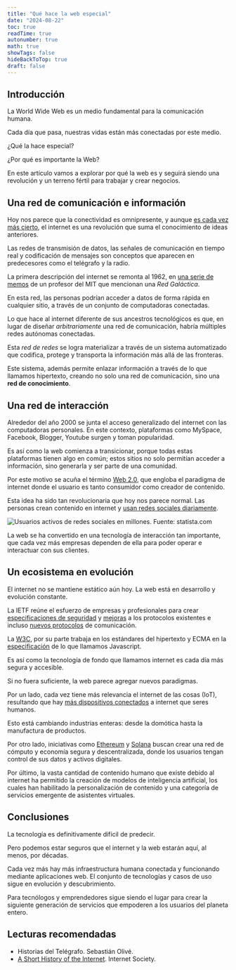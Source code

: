 ```yaml
---
title: "Qué hace la web especial"
date: "2024-08-22"
toc: true
readTime: true
autonumber: true
math: true
showTags: false
hideBackToTop: true
draft: false
---
```


## Introducción

La World Wide Web es un medio fundamental para la comunicación humana.

Cada día que pasa, nuestras vidas están más conectadas por este medio.

¿Qué la hace especial?

¿Por qué es importante la Web?

En este artículo vamos a explorar por qué la web es y seguirá siendo una revolución y un terreno fértil para trabajar y crear negocios.

## Una red de comunicación e información

Hoy nos parece que la conectividad es omnipresente, y aunque [es cada vez más cierto](https://wearesocial.com/es/blog/2024/04/informe-digital-global-abril-2024/#:~:text=Los%20usuarios%20de%20Internet%20han,la%20Tierra%20est%C3%A1n%20ahora%20conectados.), el internet es una revolución que suma el conocimiento de ideas anteriores.

Las redes de transmisión de datos, las señales de comunicación en tiempo real y codificación de mensajes son conceptos que aparecen en predecesores como el telégrafo y la radio.

La primera descripción del internet se remonta al 1962, en [una serie de memos](https://en.wikipedia.org/wiki/Intergalactic_Computer_Network) de un profesor del MIT que mencionan una *Red Galáctica*.

En esta red, las personas podrían acceder a datos de forma rápida en cualquier sitio, a través de un conjunto de computadoras conectadas.

Lo que hace al internet diferente de sus ancestros tecnológicos es que, en lugar de diseñar *arbitrariamente* una red de comunicación, habría múltiples redes autónomas conectadas.

Esta *red de redes* se logra materializar a través de un sistema automatizado que codifica, protege y transporta la información más allá de las fronteras.

Este sistema, además permite enlazar información a través de lo que llamamos hipertexto, creando no solo una red de comunicación, sino una **red de conocimiento**.

## Una red de interacción

Alrededor del año 2000 se junta el acceso generalizado del internet con las computadoras personales. En este contexto, plataformas como MySpace, Facebook, Blogger, Youtube surgen y toman popularidad.

Es así como la web comienza a transicionar, porque todas estas plataformas tienen algo en común; estos sitios no solo permitían acceder a información, sino generarla y ser parte de una comunidad.

Por este motivo se acuña el término [Web 2.0](https://www.oreilly.com/pub/a/web2/archive/what-is-web-20.html), que engloba el paradigma de internet donde el usuario es tanto consumidor como creador de contenido. 

Esta idea ha sido tan revolucionaria que hoy nos parece normal. Las personas crean contenido en internet y [usan redes sociales diariamente](https://es.statista.com/estadisticas/600712/ranking-mundial-de-redes-sociales-por-numero-de-usuarios/).

![Usuarios activos de redes sociales en millones. Fuente: statista.com](/2024-24-08-que-hace-la-web-especial/millones-usuarios.png)


La web se ha convertido en una tecnología de interacción tan importante, que cada vez más empresas dependen de ella para poder operar e interactuar con sus clientes.

## Un ecosistema en evolución

El internet no se mantiene estático aún hoy. La web está en desarrollo y evolución constante.

La IETF reúne el esfuerzo de empresas y profesionales para crear [especificaciones de seguridad](https://datatracker.ietf.org/doc/html/rfc7519) y [mejoras](https://datatracker.ietf.org/doc/html/rfc6455) a los protocolos existentes e incluso [nuevos protocolos](https://datatracker.ietf.org/doc/html/rfc9114) de comunicación.

La [W3C](https://www.w3.org/), por su parte trabaja en los estándares del hipertexto y ECMA en la [especificación](https://ecma-international.org/technical-committees/tc39/) de lo que llamamos Javascript.

Es así como la tecnología de fondo que llamamos internet es cada día más segura y accesible.

Si no fuera suficiente, la web parece agregar nuevos paradigmas.

Por un lado, cada vez tiene más relevancia el internet de las cosas (IoT), resultando que hay [más dispositivos conectados](https://es.statista.com/temas/9795/el-uso-de-internet-en-el-mundo/#editorsPicks) a internet que seres humanos.

Esto está cambiando industrias enteras: desde la domótica hasta la manufactura de productos.

Por otro lado, iniciativas como [Ethereum](https://ethereum.org/) y [Solana](https://solana.com/) buscan crear una red de cómputo y economía segura y descentralizada, donde los usuarios tengan control de sus datos y activos digitales.

Por último, la vasta cantidad de contenido humano que existe debido al internet ha permitido la creación de modelos de inteligencia artificial, los cuales han habilitado la personalización de contenido y una categoría de servicios emergente de asistentes virtuales.

## Conclusiones

La tecnología es definitivamente difícil de predecir.

Pero podemos estar seguros que el internet y la web estarán aquí, al menos, por décadas.

Cada vez más hay más infraestructura humana conectada y funcionando mediante aplicaciones web. El conjunto de tecnologías y casos de uso sigue en evolución y descubrimiento.

Para tecnólogos y emprendedores sigue siendo el lugar para crear la siguiente generación de servicios que empoderen a los usuarios del planeta entero.

## Lecturas recomendadas

* Historias del Telégrafo. Sebastián Olivé.
* [A Short History of the Internet](https://www.internetsociety.org/internet/history-internet/?gad_source=1&gclid=CjwKCAjwxNW2BhAkEiwA24Cm9FXkWMvknYezBxppCnOQd-5nT5pL5qvP-FTzMx6Gm3r4lh4X4ZSgyxoCxyAQAvD_BwE). Internet Society.